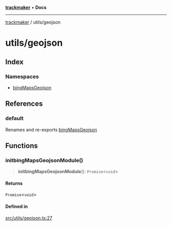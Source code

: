 [**trackmaker**](../../README.md) • **Docs**

***

[trackmaker](../../modules.md) / utils/geojson

# utils/geojson

## Index

### Namespaces

- [bingMapsGeojson](namespaces/bingMapsGeojson.md)

## References

### default

Renames and re-exports [bingMapsGeojson](namespaces/bingMapsGeojson.md)

## Functions

### initbingMapsGeojsonModule()

> **initbingMapsGeojsonModule**(): `Promise`\<`void`\>

#### Returns

`Promise`\<`void`\>

#### Defined in

[src/utils/geojson.ts:27](https://github.com/Anson2251/trackmaker/blob/852db12d0b72b755ac57c96b03b560323c9f2041/src/utils/geojson.ts#L27)
